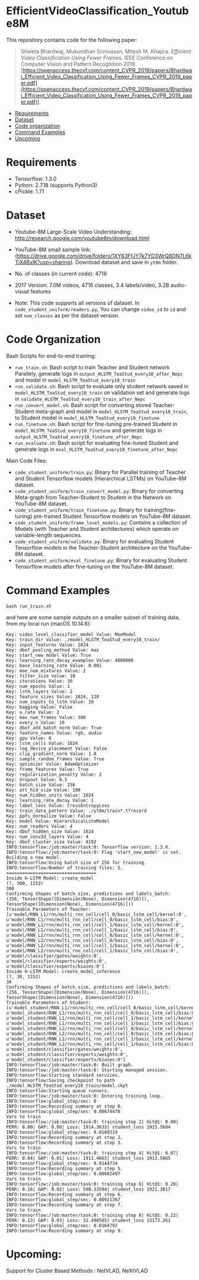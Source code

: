 # EfficientVideoClassification_Youtube8M
This repository contains code for the following paper:
> Shweta Bhardwaj, Mukundhan Srinivasan, Mitesh M. Khapra. *Efficient Video Classification Using Fewer Frames*. IEEE Conference on Computer Vision and Pattern Recognition 2019 [https://openaccess.thecvf.com/content_CVPR_2019/papers/Bhardwaj_Efficient_Video_Classification_Using_Fewer_Frames_CVPR_2019_paper.pdf](https://openaccess.thecvf.com/content_CVPR_2019/papers/Bhardwaj_Efficient_Video_Classification_Using_Fewer_Frames_CVPR_2019_paper.pdf)].

- [Requirements](#Requirements)
- [Dataset](#Dataset)
- [Code organization](#code-organization)
- [Command Examples](#command-examples)
- [Upcoming](#Upcoming)

# Requirements
* Tensorflow: 1.3.0
* Python: 2.7.18 (supports Python3)
* cPickle: 1.71

# Dataset
- Youtube-8M Large-Scale Video Understanding: http://research.google.com/youtube8m/download.html
- YouTube-8M small sample link: (https://drive.google.com/drive/folders/1XY63FfJY7k7YD3WrQ8DN7L6kTiX4BxlK?usp=sharing). Download dataset and save in `yt8m` folder.

- No. of classes (in current code): 4716
- 2017 Version: 7.0M videos, 4716 classes, 3.4 labels/video, 3.2B audio-visual features
- Note: This code supports all versions of dataset. In ```code_student_uniform/readers.py```, You can change ```video_id``` to ```id``` and set ```num_classes``` as per the dataset version.

# Code Organization
Bash Scripts for end-to-end training:
- `run_train.sh`: Bash script to train Teacher and Student network Parallely, generate logs in `output_HLSTM_TeaStud_every10_after_Nepc` and model in `model_HLSTM_TeaStud_every10_train`
- `run_validate.sh`: Bash script to evaluate only student network saved in `model_HLSTM_TeaStud_every10_train` on validation set and generate logs in `validate_HLSTM_TeaStud_every10_train_after_Nepc`
- `run_convert_model.sh`: Bash script for converting stored Teacher-Student meta-graph and model in `model_HLSTM_TeaStud_every10_train`, to Student model in  `model_HLSTM_TeaStud_every10_finetune`
- `run_finetune.sh`: Bash script for fine-tuning pre-trained Student in `model_HLSTM_TeaStud_every10_finetune` and generate logs in `output_HLSTM_TeaStud_every10_finetune_after_Nepc`
- `run_evaluate.sh`: Bash script for evaluating fine-tuned Student and generate logs in `eval_HLSTM_TeaStud_every10_finetune_after_Nepc`

Main Code Files:
- `code_student_uniform/train.py`: Binary for Parallel training of Teacher and Student Tensorflow models (Hierarchical LSTMs) on YouTube-8M dataset.
- `code_student_uniform/train_convert_model.py`: Binary for converting Meta-graph from Teacher-Student to Student in the Network on YouTube-8M dataset.
- `code_student_uniform/train_finetune.py`: Binary for training(fine-tuning) pre-trained Student Tensorflow models on YouTube-8M dataset.
- `code_student_uniform/frame_level_models.py`: Contains a collection of Models (with Teacher and Student architectures) which operate on variable-length sequences.
- `code_student_uniform/validate.py`: Binary for evaluating Student Tensorflow models in the Teacher-Student architecture on the YouTube-8M dataset.
- `code_student_uniform/eval_finetune.py`: Binary for evaluating Student Tensorflow models after fine-tuning on the YouTube-8M dataset.

# Command Examples
```
bash run_train.sh
```
and here are some sample outputs on a smaller subset of training data, from my local run (macOS 10.14.6):
```
Key: video_level_classifier_model Value: MoeModel
Key: train_dir Value: ./model_HLSTM_TeaStud_every10_train/
Key: input_features Value: 1024
Key: dbof_pooling_method Value: max
Key: start_new_model Value: True
Key: learning_rate_decay_examples Value: 4000000
Key: base_learning_rate Value: 0.001
Key: moe_num_mixtures Value: 2
Key: filter_size Value: 10
Key: iterations Value: 30
Key: num_epochs Value: 1
Key: lstm_layers Value: 2
Key: feature_sizes Value: 1024, 128
Key: num_inputs_to_lstm Value: 20
Key: bagging Value: False
Key: a_rate Value: 2
Key: max_num_frames Value: 300
Key: every_n Value: 10
Key: dbof_add_batch_norm Value: True
Key: feature_names Value: rgb, audio
Key: gpu Value: 0
Key: lstm_cells Value: 1024
Key: log_device_placement Value: False
Key: clip_gradient_norm Value: 1.0
Key: sample_random_frames Value: True
Key: optimizer Value: AdamOptimizer
Key: frame_features Value: True
Key: regularization_penalty Value: 2
Key: dropout Value: 0.5
Key: batch_size Value: 256
Key: att_hid_size Value: 100
Key: num_hidden_units Value: 1024
Key: learning_rate_decay Value: 1
Key: label_loss Value: CrossEntropyLoss
Key: train_data_pattern Value: ./yt8m/train*.tfrecord
Key: ppfs_normalize Value: False
Key: model Value: HierarchicalLstmModel
Key: num_readers Value: 4
Key: dbof_hidden_size Value: 1024
Key: num_conv2d_layers Value: 4
Key: dbof_cluster_size Value: 8192
INFO:tensorflow:/job:master/task:0: Tensorflow version: 1.3.0.
INFO:tensorflow:/job:master/task:0: Flag 'start_new_model' is set. Building a new model.
INFO:tensorflow:Using batch size of 256 for training.
INFO:tensorflow:Number of training files: 5.
==================================
Inside H-LSTM Model: create_model
(?, 300, 1152)
300
Confirming Shapes of batch_size, predictions and labels_batch:
(256, TensorShape([Dimension(None), Dimension(4716)]), TensorShape([Dimension(None), Dimension(4716)]))
Trainable Parameters of Teacher:
[u'model/RNN_L1/rnn/multi_rnn_cell/cell_0/basic_lstm_cell/kernel:0', u'model/RNN_L1/rnn/multi_rnn_cell/cell_0/basic_lstm_cell/bias:0', u'model/RNN_L1/rnn/multi_rnn_cell/cell_1/basic_lstm_cell/kernel:0', u'model/RNN_L1/rnn/multi_rnn_cell/cell_1/basic_lstm_cell/bias:0', u'model/RNN_L2/rnn/multi_rnn_cell/cell_0/basic_lstm_cell/kernel:0', u'model/RNN_L2/rnn/multi_rnn_cell/cell_0/basic_lstm_cell/bias:0', u'model/RNN_L2/rnn/multi_rnn_cell/cell_1/basic_lstm_cell/kernel:0', u'model/RNN_L2/rnn/multi_rnn_cell/cell_1/basic_lstm_cell/bias:0', u'model/classifier/gates/weights:0', u'model/classifier/experts/weights:0', u'model/classifier/experts/biases:0']
Inside H-LSTM Model: create_model_inference
(?, 30, 1152)
30
Confirming Shapes of batch_size, predictions and labels_batch:
(256, TensorShape([Dimension(None), Dimension(4716)]), TensorShape([Dimension(None), Dimension(4716)]))
Trainable Parameters of Student:
[u'model_student/RNN_L1/rnn/multi_rnn_cell/cell_0/basic_lstm_cell/kernel:0', u'model_student/RNN_L1/rnn/multi_rnn_cell/cell_0/basic_lstm_cell/bias:0', u'model_student/RNN_L1/rnn/multi_rnn_cell/cell_1/basic_lstm_cell/kernel:0', u'model_student/RNN_L1/rnn/multi_rnn_cell/cell_1/basic_lstm_cell/bias:0', u'model_student/RNN_L2/rnn/multi_rnn_cell/cell_0/basic_lstm_cell/kernel:0', u'model_student/RNN_L2/rnn/multi_rnn_cell/cell_0/basic_lstm_cell/bias:0', u'model_student/RNN_L2/rnn/multi_rnn_cell/cell_1/basic_lstm_cell/kernel:0', u'model_student/RNN_L2/rnn/multi_rnn_cell/cell_1/basic_lstm_cell/bias:0', u'model_student/classifier/gates/weights:0', u'model_student/classifier/experts/weights:0', u'model_student/classifier/experts/biases:0']
INFO:tensorflow:/job:master/task:0: Built graph.
INFO:tensorflow:/job:master/task:0: Starting managed session.
INFO:tensorflow:Starting standard services.
INFO:tensorflow:Saving checkpoint to path ./model_HLSTM_TeaStud_every10_train/model.ckpt
INFO:tensorflow:Starting queue runners.
INFO:tensorflow:/job:master/task:0: Entering training loop.
INFO:tensorflow:global_step/sec: 0
INFO:tensorflow:Recording summary at step 0.
INFO:tensorflow:global_step/sec: 0.00674478
Vars to train
INFO:tensorflow:/job:master/task:0: training step 2| Hit@1: 0.00| PERR: 0.00| GAP: 0.00| Loss: 1914.3633| student_loss 1915.5684
INFO:tensorflow:global_step/sec: 0.0109319
INFO:tensorflow:Recording summary at step 2.
INFO:tensorflow:Recording summary at step 3.
Vars to train
INFO:tensorflow:/job:master/task:0: training step 4| Hit@1: 0.07| PERR: 0.04| GAP: 0.01| Loss: 1911.4663| student_loss 1913.5865
INFO:tensorflow:global_step/sec: 0.0144734
INFO:tensorflow:Recording summary at step 5.
INFO:tensorflow:global_step/sec: 0.00882497
Vars to train
INFO:tensorflow:/job:master/task:0: training step 6| Hit@1: 0.20| PERR: 0.16| GAP: 0.02| Loss: 590.33594| student_loss 1921.3817
INFO:tensorflow:Recording summary at step 6.
INFO:tensorflow:global_step/sec: 0.00921367
INFO:tensorflow:Recording summary at step 7.
Vars to train
INFO:tensorflow:/job:master/task:0: training step 8| Hit@1: 0.22| PERR: 0.13| GAP: 0.03| Loss: 32.490585| student_loss 13173.261
INFO:tensorflow:global_step/sec: 0.0164792
INFO:tensorflow:Recording summary at step 9.
```

# Upcoming:
Support for Cluster Based Methods : NetVLAD, NeXtVLAD
